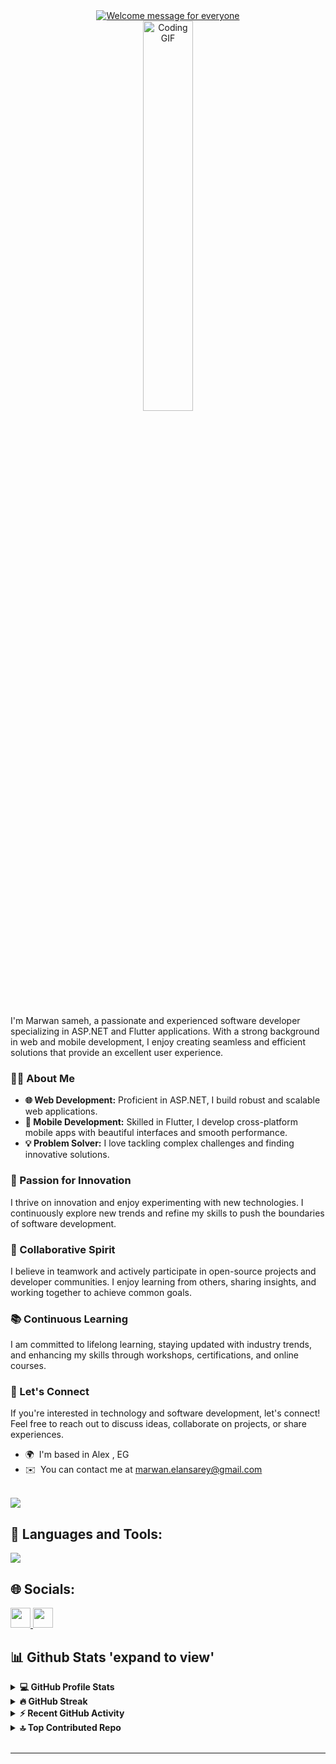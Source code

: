 <div align="center">
<a href="https://git.io/typing-svg"><img src="https://readme-typing-svg.herokuapp.com?font=Fira+Code&weight=700&size=22&duration=6000&pause=1000&color=01C6F7&center=true&vCenter=true&random=true&width=435&lines=%F0%9F%91%8B+Hi+there!+I'm+Marwan+" alt="Welcome message for everyone" /></a>
</div>


<div align="center">
  <img src="https://github.com/marwan-sam/marwan-sam/assets/123833521/25718137-7fa6-4408-871b-a6edc33561e3" alt="Coding GIF" width="40%" />
</div>
<br>


I'm Marwan sameh, a passionate and experienced software developer specializing in ASP.NET and Flutter applications. With a strong background in web and mobile development, I enjoy creating seamless and efficient solutions that provide an excellent user experience.

### 👨‍💻 About Me

- **🌐 Web Development:** Proficient in ASP.NET, I build robust and scalable web applications.
- **📱 Mobile Development:** Skilled in Flutter, I develop cross-platform mobile apps with beautiful interfaces and smooth performance.
- **💡 Problem Solver:** I love tackling complex challenges and finding innovative solutions.

### 🚀 Passion for Innovation
I thrive on innovation and enjoy experimenting with new technologies. I continuously explore new trends and refine my skills to push the boundaries of software development.

### 🌟 Collaborative Spirit
I believe in teamwork and actively participate in open-source projects and developer communities. I enjoy learning from others, sharing insights, and working together to achieve common goals.

### 📚 Continuous Learning
I am committed to lifelong learning, staying updated with industry trends, and enhancing my skills through workshops, certifications, and online courses.

### 🔗 Let's Connect
If you're interested in technology and software development, let's connect! Feel free to reach out to discuss ideas, collaborate on projects, or share experiences.

* 🌍  I'm based in Alex , EG
* ✉️  You can contact me at [marwan.elansarey@gmail.com](mailto:marwan.elansarey@gmail.com)

<br>
<a href="https://www.github.com/marwan-sam" target="_blank" rel="noreferrer"><img
src="https://img.shields.io/github/followers/marwan-sam?logo=github&style=for-the-badge&color=0891b2&labelColor=1c1917" /></a>
<br>

## 🚀 Languages and Tools:

<div align="left">
  <a href="#">
    <img src="https://skillicons.dev/icons?i=dart,flutter,firebase,net,xd,figma,vscode,androidstudio,git,github,figma,java,javascript&theme=dark" />
  </a>
 
</div>

## 🌐 Socials:

<p align="left">
  <a href="https://www.github.com/marwan-sam" target="_blank" rel="noreferrer">
    <picture>
      <source media="(prefers-color-scheme: dark)" srcset="https://raw.githubusercontent.com/danielcranney/readme-generator/main/public/icons/socials/github-dark.svg" />
      <source media="(prefers-color-scheme: light)" srcset="https://raw.githubusercontent.com/danielcranney/readme-generator/main/public/icons/socials/github.svg" />
      <img src="https://raw.githubusercontent.com/danielcranney/readme-generator/main/public/icons/socials/github.svg" width="32" height="32" />
    </picture>
  </a>
  <a href="https://www.linkedin.com/in/marwan-sameh-638878229" target="_blank" rel="noreferrer">
    <picture>
      <source media="(prefers-color-scheme: dark)" srcset="https://raw.githubusercontent.com/danielcranney/readme-generator/main/public/icons/socials/linkedin-dark.svg" />
      <source media="(prefers-color-scheme: light)" srcset="https://raw.githubusercontent.com/danielcranney/readme-generator/main/public/icons/socials/linkedin.svg" />
      <img src="https://raw.githubusercontent.com/danielcranney/readme-generator/main/public/icons/socials/linkedin.svg" width="32" height="32" />
    </picture>
  </a>
</p>

## 📊 Github Stats 'expand to view'

<details>
  <summary><b>💻 GitHub Profile Stats</b></summary>
  <br/>
    <a href="https://github.com/marwan-sam"><img align="center" src="https://github-readme-stats.vercel.app/api/?username=marwan-sam&theme=dracula&show_icons=true&hide=issues&locale=en" alt="marwan sam status" height="192px"/></a>
  <br />
</details>

<details>
  <summary><b>🔥 GitHub Streak</b></summary>
  <br/>
   <a href="https://github.com/marwan-sam"><img alt="Marwan Sameh streaks" src="https://github-readme-streak-stats.herokuapp.com/?user=marwan-sam&theme=dracula&ring=2DD4B9&fire=2DD4B9&stroke=2DD4B9&currStreakLabel=2DD4B9&border=2DD4B9" /></a>
  <br />
</details>

<details>
  <summary><b>⚡ Recent GitHub Activity</b></summary>
  <br/>
   <a href="https://github.com/marwan-sam"><img alt="Marwan Sameh Activity Graph" src="https://github-readme-activity-graph.vercel.app/graph?username=marwan-sam&theme=dracula&custom_title=Marwan%20Sameh%20Activity%20Graph" /></a>
  <br />
</details>


<details>
  <summary><b>🔝 Top Contributed Repo</b></summary>
  <br/>
   <a href="https://github.com/marwan-sam"><img alt="Marwan Sameh Top repo" src="https://github-contributor-stats.vercel.app/api?username=marwan-sam&limit=5&theme=dracula&combine_all_yearly_contributions=true" /></a>
  <br />
</details>
<br />

---
